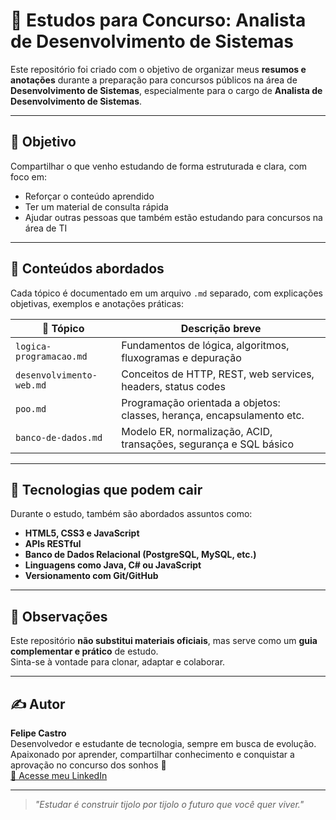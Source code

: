 # 📘 Estudos para Concurso: Analista de Desenvolvimento de Sistemas

Este repositório foi criado com o objetivo de organizar meus **resumos e anotações** durante a preparação para concursos públicos na área de **Desenvolvimento de Sistemas**, especialmente para o cargo de **Analista de Desenvolvimento de Sistemas**.

---

## 🎯 Objetivo

Compartilhar o que venho estudando de forma estruturada e clara, com foco em:

- Reforçar o conteúdo aprendido
- Ter um material de consulta rápida
- Ajudar outras pessoas que também estão estudando para concursos na área de TI

---

## 🧠 Conteúdos abordados

Cada tópico é documentado em um arquivo `.md` separado, com explicações objetivas, exemplos e anotações práticas:

| 📁 Tópico                | Descrição breve                                                        |
| ------------------------ | ---------------------------------------------------------------------- |
| `logica-programacao.md`  | Fundamentos de lógica, algoritmos, fluxogramas e depuração             |
| `desenvolvimento-web.md` | Conceitos de HTTP, REST, web services, headers, status codes           |
| `poo.md`                 | Programação orientada a objetos: classes, herança, encapsulamento etc. |
| `banco-de-dados.md`      | Modelo ER, normalização, ACID, transações, segurança e SQL básico      |

---

## 🧰 Tecnologias que podem cair

Durante o estudo, também são abordados assuntos como:

- **HTML5, CSS3 e JavaScript**
- **APIs RESTful**
- **Banco de Dados Relacional (PostgreSQL, MySQL, etc.)**
- **Linguagens como Java, C# ou JavaScript**
- **Versionamento com Git/GitHub**

---

## 📌 Observações

Este repositório **não substitui materiais oficiais**, mas serve como um **guia complementar e prático** de estudo.  
Sinta-se à vontade para clonar, adaptar e colaborar.

---

## ✍️ Autor

**Felipe Castro**  
Desenvolvedor e estudante de tecnologia, sempre em busca de evolução.  
Apaixonado por aprender, compartilhar conhecimento e conquistar a aprovação no concurso dos sonhos 🚀  
[🔗 Acesse meu LinkedIn](https://www.linkedin.com/in/felipe-castro-039335267/)

---

> _"Estudar é construir tijolo por tijolo o futuro que você quer viver."_
